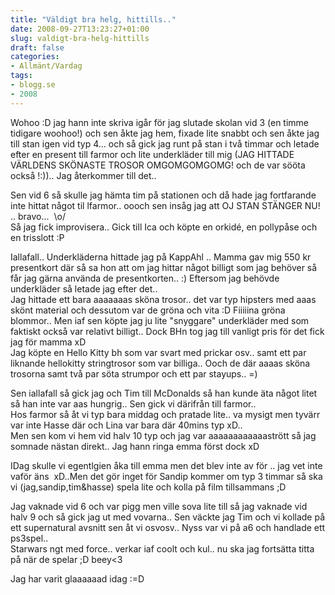 ```yaml
---
title: "Väldigt bra helg, hittills.."
date: 2008-09-27T13:23:27+01:00
slug: valdigt-bra-helg-hittills
draft: false
categories:
- Allmänt/Vardag
tags:
- blogg.se
- 2008
---
```

Wohoo :D jag hann inte skriva igår för jag slutade skolan vid 3 (en timme tidigare woohoo!) och sen åkte jag hem, fixade lite snabbt och sen åkte jag till stan igen vid typ 4... och så gick jag runt på stan i två timmar och letade efter en present till farmor och lite underkläder till mig (JAG HITTADE VÄRLDENS SKÖNASTE TROSOR OMGOMGOMGOMG! och de var sööta också !:)).. Jag återkommer till det..  
  
Sen vid 6 så skulle jag hämta tim på stationen och då hade jag fortfarande inte hittat något til lfarmor.. oooch sen insåg jag att OJ STAN STÄNGER NU! .. bravo...  \\o/   
Så jag fick improvisera.. Gick till Ica och köpte en orkidé, en pollypåse och en trisslott :P  
  
Iallafall.. Underkläderna hittade jag på KappAhl .. Mamma gav mig 550 kr presentkort där så sa hon att om jag hittar något billigt som jag behöver så får jag gärna använda de presentkorten.. :) Eftersom jag behövde underkläder så letade jag efter det..  
Jag hittade ett bara aaaaaaas sköna trosor.. det var typ hipsters med aaas skönt material och dessutom var de gröna och vita :D Fiiiiina gröna blommor.. Men iaf sen köpte jag ju lite "snyggare" underkläder med som faktiskt också var relativt billigt.. Dock BHn tog jag till vanligt pris för det fick jag för mamma xD  
Jag köpte en Hello Kitty bh som var svart med prickar osv.. samt ett par liknande hellokitty stringtrosor som var billiga.. Ooch de där aaaas sköna trosorna samt två par söta strumpor och ett par stayups.. =)  
  
Sen iallafall så gick jag och Tim till McDonalds så han kunde äta något litet så han inte var aas hungrig.. Sen gick vi därifrån till farmor..  
Hos farmor så åt vi typ bara middag och pratade lite.. va mysigt men tyvärr var inte Hasse där och Lina var bara där 40mins typ xD..  
Men sen kom vi hem vid halv 10 typ och jag var aaaaaaaaaaaastrött så jag somnade nästan direkt.. Jag hann ringa emma först dock xD  
  
IDag skulle vi egentlgien åka till emma men det blev inte av för .. jag vet inte vaför äns  xD..Men det gör inget för Sandip kommer om typ 3 timmar så ska vi (jag,sandip,tim&hasse) spela lite och kolla på film tillsammans ;D  
  
Jag vaknade vid 6 och var pigg men ville sova lite till så jag vaknade vid halv 9 och så gick jag ut med vovarna.. Sen väckte jag Tim och vi kollade på ett supernatural avsnitt sen åt vi osvosv.. Nyss var vi på a6 och handlade ett ps3spel..  
Starwars ngt med force.. verkar iaf coolt och kul.. nu ska jag fortsätta titta på när de spelar ;D beey<3  
  
  
Jag har varit glaaaaaad idag :=D